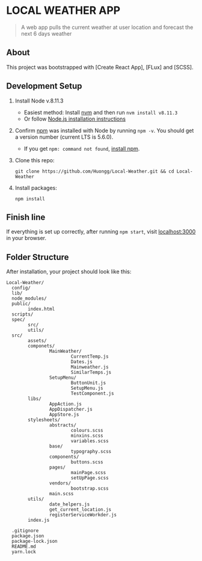 # LOCAL WEATHER APP
> A web app pulls the current weather at user location and forecast the next 6 days weather

## About
This project was bootstrapped with [Create React App], [FLux] and [SCSS].


## Development Setup
1.  Install Node v.8.11.3
    * Easiest method: Install [nvm](https://github.com/creationix/nvm) and then run `nvm install v8.11.3`
    * Or follow [Node.js installation instructions](https://nodejs.org/en/download/)

2. Confirm [npm](https://github.com/npm/npm) was installed with Node by running `npm -v`. You should get a version number (current LTS is 5.6.0).
    * If you get `npm: command not found`, [install npm](https://www.npmjs.com/get-npm).
    
3. Clone this repo:
    ```cli
    git clone https://github.com/Huongg/Local-Weather.git && cd Local-Weather
    ```
4. Install packages:
    ```cli
    npm install
    ```


## Finish line
If everything is set up correctly, after running `npm start`, visit [localhost:3000](localhost:3000) in your browser.


## Folder Structure

After installation, your project should look like this:

```
Local-Weather/
  config/
  lib/
  node_modules/
  public/
        index.html
  scripts/
  spec/
        src/
        utils/
  src/
        assets/
        componets/
                MainWeather/
                        CurrentTemp.js
                        Dates.js
                        Mainweather.js
                        SimilarTemps.js
                SetupMenu/
                        ButtonUnit.js
                        SetupMenu.js
                        TestComponent.js
        libs/
                AppAction.js
                AppDispatcher.js
                AppStore.js
        stylesheets/
                abstracts/
                        colours.scss
                        minxins.scss
                        variables.scss
                base/
                        typography.scss
                components/
                        buttons.scss
                pages/
                        mainPage.scss
                        setUpPage.scss
                vendors/
                        bootstrap.scss
                main.scss
        utils/
                date_helpers.js
                get_current_location.js
                registerServiceWorkder.js
        index.js
  
  .gitignore
  package.json
  package-lock.json
  README.md
  yarn.lock  
```



